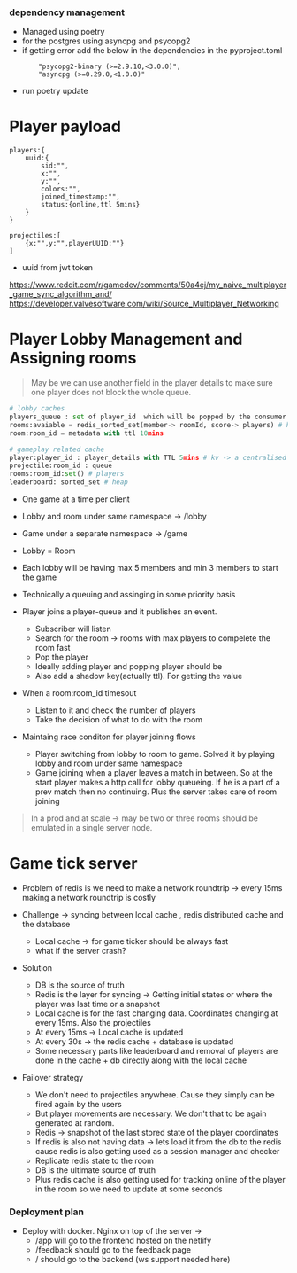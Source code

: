 ### dependency management
* Managed using poetry
* for the postgres using asyncpg and psycopg2
* if getting error add the below in the dependencies in the pyproject.toml
    ```
        "psycopg2-binary (>=2.9.10,<3.0.0)",
        "asyncpg (>=0.29.0,<1.0.0)"
    ```
* run poetry update

# Player payload
```
players:{
    uuid:{
        sid:"",
        x:"",
        y:"",
        colors:"",
        joined_timestamp:"",
        status:{online,ttl 5mins}
    }
}

projectiles:[
    {x:"",y:"",playerUUID:""}
]
```
* uuid from jwt token

https://www.reddit.com/r/gamedev/comments/50a4ej/my_naive_multiplayer_game_sync_algorithm_and/
https://developer.valvesoftware.com/wiki/Source_Multiplayer_Networking

# Player Lobby Management and Assigning rooms
> May be we can use another field in the player details to make sure one player does not block the whole queue.
```python
# lobby caches
players_queue : set of player_id  which will be popped by the consumer
rooms:avaiable = redis_sorted_set(member-> roomId, score-> players) # heap
room:room_id = metadata with ttl 10mins
```
```python
# gameplay related cache
player:player_id : player_details with TTL 5mins # kv -> a centralised store for assigning room, player state, connected seeing, disconnected seeing,etc
projectile:room_id : queue
rooms:room_id:set() # players
leaderboard: sorted_set # heap
```
* One game at a time per client
* Lobby and room under same namespace -> /lobby
* Game under a separate namespace -> /game
* Lobby = Room
* Each lobby will be having max 5 members and min 3 members to start the game
* Technically a queuing and assinging in some priority basis
* Player joins a player-queue and it publishes an event.
    * Subscriber will listen
    * Search for the room -> rooms with max players to compelete the room fast
    * Pop the player
    * Ideally adding player and popping player should be 
    * Also add a shadow key(actually ttl). For getting the value
* When a room:room_id timesout
    * Listen to it and check the number of players
    * Take the decision of what to do with the room

* Maintaing race conditon for player joining flows
    * Player switching from lobby to room to game. Solved it by playing lobby and room under same namespace
    * Game joining when a player leaves a match in between. So at the start player makes a http call for lobby queueing. If he is a part of a prev match then no continuing.
    Plus the server takes care of room joining

> In a prod and at scale -> may be two or three rooms should be emulated in a single server node.

# Game tick server
* Problem of redis is we need to make a network roundtrip -> every 15ms making a network roundtrip is costly
* Challenge -> syncing between local cache , redis distributed cache and the database
    * Local cache -> for game ticker should be always fast
    * what if the server crash?

* Solution
    * DB is the source of truth
    * Redis is the layer for syncing -> Getting initial states or where the player was last time or a snapshot
    * Local cache is for the fast changing data. Coordinates changing at every 15ms. Also the projectiles
    * At every 15ms -> Local cache is updated
    * At every 30s -> the redis cache + database is updated
    * Some necessary parts like leaderboard and removal of players are done in the cache + db directly along with the local cache

* Failover strategy
    * We don't need to projectiles anywhere. Cause they simply can be fired again by the users
    * But player movements are necessary. We don't that to be again generated at random.
    * Redis -> snapshot of the last stored state of the player coordinates
    * If redis is also not having data -> lets load it from the db to the redis cause redis is also getting used as a session manager and checker
    * Replicate redis state to the room
    * DB is the ultimate source of truth
    * Plus redis cache is also getting used for tracking online of the player in the room so we need to update at some seconds

### Deployment plan
* Deploy with docker. Nginx on top of the server -> 
    * /app will go to the frontend hosted on the netlify
    * /feedback should go to the feedback page
    * / should go to the backend (ws support needed here)